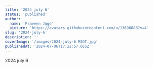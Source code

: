 ```yaml
---
title: '2024 july 6'
status: 'published'
author:
  name: 'Praveen Juge'
  picture: 'https://avatars.githubusercontent.com/u/13696888?v=4'
slug: '2024-july-6'
description: ''
coverImage: '/images/2024-july-6-M2OT.jpg'
publishedAt: '2024-07-06T17:22:57.665Z'
---
```


2024 july 6